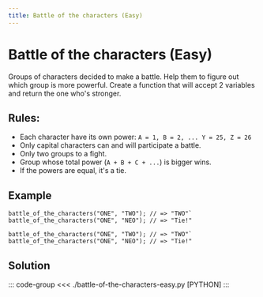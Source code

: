 ```yaml
---
title: Battle of the characters (Easy)
---
```


# Battle of the characters (Easy)

Groups of characters decided to make a battle. Help them to figure out which group is more powerful. Create a function that will accept 2 variables and return the one who's stronger.

## Rules:

- Each character have its own power: `A = 1, B = 2, ... Y = 25, Z = 26`
- Only capital characters can and will participate a battle.
- Only two groups to a fight.
- Group whose total power (`A + B + C + ...`) is bigger wins.
- If the powers are equal, it's a tie.

## Example

```:no-line-numbers
battle_of_the_characters("ONE", "TWO"); // => "TWO"`
battle_of_the_characters("ONE", "NEO"); // => "Tie!"

battle_of_the_characters("ONE", "TWO"); // => "TWO"`
battle_of_the_characters("ONE", "NEO"); // => "Tie!"
```

## Solution

::: code-group
<<< ./battle-of-the-characters-easy.py [PYTHON]
:::
